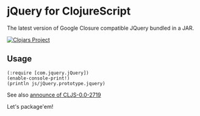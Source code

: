 # jQuery for ClojureScript

The latest version of Google Closure compatible JQuery bundled in a JAR.

[![Clojars Project](http://clojars.org/com.jquery/jquery/latest-version.svg)](http://clojars.org/com.jquery/jquery)

## Usage

    (:require [com.jquery.jQuery])
    (enable-console-print!)
    (println js/jQuery.prototype.jquery)

See also [announce of CLJS-0.0-2719](https://groups.google.com/forum/#!topic/clojure/pJ_EYHkYAUs)

Let's package'em!

